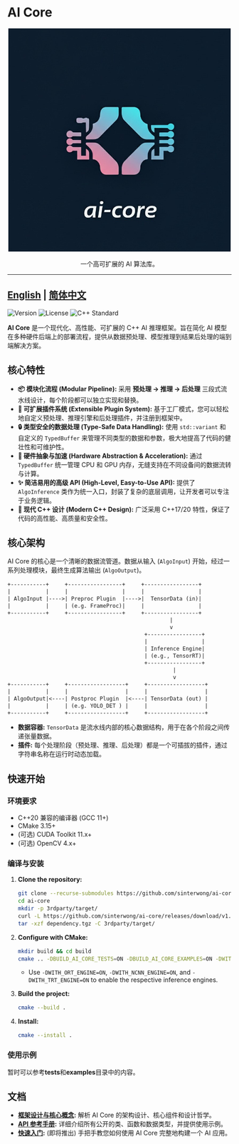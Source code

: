 # AI Core
<p align="center">
  <img src="assets/icon/logo.jpeg" alt="ai-core Logo" width="500"> <br/>
</p>

<p align="center">
  一个高可扩展的 AI 算法库。
</p>

---
[English](README_EN.md) | [简体中文](README.md)
---

![Version](https://img.shields.io/badge/version-1.1.2-blue)
![License](https://img.shields.io/badge/license-MIT-green)
![C++ Standard](https://img.shields.io/badge/C++-17-blue.svg)

**AI Core** 是一个现代化、高性能、可扩展的 C++ AI 推理框架。旨在简化 AI 模型在多种硬件后端上的部署流程，提供从数据预处理、模型推理到结果后处理的端到端解决方案。

## 核心特性

*   **📦 模块化流程 (Modular Pipeline):** 采用 **预处理 -> 推理 -> 后处理** 三段式流水线设计，每个阶段都可以独立实现和替换。
*   **🔌 可扩展插件系统 (Extensible Plugin System):** 基于工厂模式，您可以轻松地自定义预处理、推理引擎和后处理插件，并注册到框架中。
*   **🔒 类型安全的数据处理 (Type-Safe Data Handling):** 使用 `std::variant` 和自定义的 `TypedBuffer` 来管理不同类型的数据和参数，极大地提高了代码的健壮性和可维护性。
*   **🚀 硬件抽象与加速 (Hardware Abstraction & Acceleration):** 通过 `TypedBuffer` 统一管理 CPU 和 GPU 内存，无缝支持在不同设备间的数据流转与计算。
*   **✨ 简洁易用的高级 API (High-Level, Easy-to-Use API):** 提供了 `AlgoInference` 类作为统一入口，封装了复杂的底层调用，让开发者可以专注于业务逻辑。
*   **🔧 现代 C++ 设计 (Modern C++ Design):** 广泛采用 C++17/20 特性，保证了代码的高性能、高质量和安全性。


## 核心架构

AI Core 的核心是一个清晰的数据流管道。数据从输入 (`AlgoInput`) 开始，经过一系列处理模块，最终生成算法输出 (`AlgoOutput`)。

```
+-----------+     +-----------------+     +-----------------+
|           |     |                 |     |                 |
| AlgoInput |---->| Preproc Plugin  |---->|  TensorData (in)|
|           |     | (e.g. FrameProc)|     |                 |
+-----------+     +-----------------+     +-----------------+
                                                   |
                                                   v
                                           +-----------------+
                                           |                 |
                                           | Inference Engine|
                                           | (e.g., TensorRT)|
                                           +-----------------+
                                                    |
                                                    v
+-----------+     +------------------+     +------------------+
|           |     |                  |     |                  |
| AlgoOutput|<----| Postproc Plugin  |<----| TensorData (out) |
|           |     | (e.g. YOLO_DET ) |     |                  |
+-----------+     +------------------+     +------------------+
```
- **数据容器:** `TensorData` 是流水线内部的核心数据结构，用于在各个阶段之间传递张量数据。
- **插件:** 每个处理阶段（预处理、推理、后处理）都是一个可插拔的插件，通过字符串名称在运行时动态加载。

## 快速开始

### 环境要求

- C++20 兼容的编译器 (GCC 11+)
- CMake 3.15+
- (可选) CUDA Toolkit 11.x+
- (可选) OpenCV 4.x+


### 编译与安装

1.  **Clone the repository:**
    ```bash
    git clone --recurse-submodules https://github.com/sinterwong/ai-core.git
    cd ai-core
    mkdir -p 3rdparty/target/
    curl -L https://github.com/sinterwong/ai-core/releases/download/v1.1.1-alpha/dependency-Linux_x86_64.tgz -o dependency.tgz
    tar -xzf dependency.tgz -C 3rdparty/target/
    ```

2.  **Configure with CMake:**
    ```bash
    mkdir build && cd build
    cmake .. -DBUILD_AI_CORE_TESTS=ON -DBUILD_AI_CORE_EXAMPLES=ON -DWITH_ORT_ENGINE=ON -DWITH_NCNN_ENGINE=ON -DWITH_TRT_ENGINE=OFF
    ```
    *   Use `-DWITH_ORT_ENGINE=ON`, `-DWITH_NCNN_ENGINE=ON`, and `-DWITH_TRT_ENGINE=ON` to enable the respective inference engines.

3.  **Build the project:**
    ```bash
    cmake --build .
    ```
    
4. **Install:**
    ```bash
    cmake --install .
    ```

### 使用示例

暂时可以参考**tests**和**examples**目录中的内容。

## 文档

- **[框架设计与核心概念](./doc/Framework.md):** 解析 AI Core 的架构设计、核心组件和设计哲学。
- **[API 参考手册](./doc/API.md):** 详细介绍所有公开的类、函数和数据类型，并提供使用示例。
- **[快速入门](./doc/Quickstart.md):** (即将推出) 手把手教您如何使用 AI Core 完整地构建一个 AI 应用。
